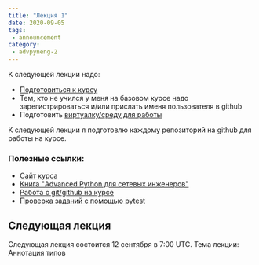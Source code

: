```yaml
---
title: "Лекция 1"
date: 2020-09-05
tags:
 - announcement
category:
 - advpyneng-2
---
```




К следующей лекции надо:

* [Подготовиться к курсу](https://advpyneng.github.io/advpyneng-2/preparation/)
* Тем, кто не учился у меня на базовом курсе надо зарегистрироваться и/или прислать именя пользователя в github
* Подготовить [виртуалку/среду для работы](https://advpyneng.github.io/docs/course-vm/)

К следующей лекции я подготовлю каждому репозиторий на github для работы на курсе.

### Полезные ссылки:

* [Сайт курса](https://advpyneng.github.io/)
* [Книга "Advanced Python для сетевых инженеров"](https://advpyneng.readthedocs.io/ru/latest/)
* [Работа с git/github на курсе](https://advpyneng.github.io/docs/git-github-course/)
* [Проверка заданий с помощью pytest](https://advpyneng.github.io/docs/pytest/)


## Следующая лекция

Следующая лекция состоится 12 сентября в 7:00 UTC. Тема лекции: Аннотация типов


